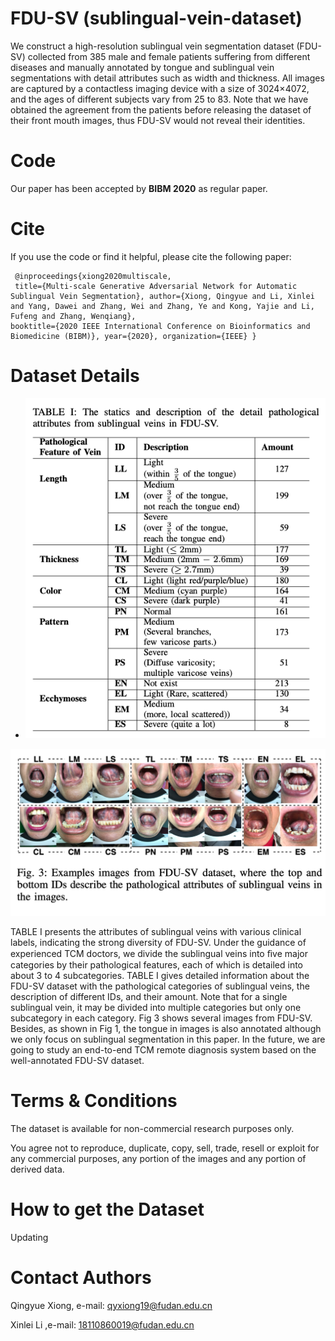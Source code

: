 # FDU-SV (sublingual-vein-dataset)

We construct a high-resolution sublingual vein segmentation dataset (FDU-SV) collected from 385 male and female patients suffering from different diseases and manually annotated by tongue and sublingual vein segmentations with detail attributes such as width and thickness. All images are captured by a contactless imaging device with a size of 3024×4072, and the ages of different subjects vary from 25 to 83. Note that we have obtained the agreement from the patients before releasing the dataset of their front mouth images, thus FDU-SV would not reveal their identities.

# Code

Our paper has been accepted by **BIBM 2020** as regular paper. 

# Cite

If you use the code or find it helpful, please cite the following paper:

```
 @inproceedings{xiong2020multiscale, 
 title={Multi-scale Generative Adversarial Network for Automatic Sublingual Vein Segmentation}, author={Xiong, Qingyue and Li, Xinlei and Yang, Dawei and Zhang, Wei and Zhang, Ye and Kong, Yajie and Li, Fufeng and Zhang, Wenqiang},
booktitle={2020 IEEE International Conference on Bioinformatics and Biomedicine (BIBM)}, year={2020}, organization={IEEE} }
```

# Dataset Details

- ![avatar](dataset_fig/dataset_table.png)



![avatar](dataset_fig/dataset_image.png)

TABLE I presents the attributes of sublingual veins with various clinical labels, indicating the strong diversity of FDU-SV. Under the guidance of experienced TCM doctors, we divide the sublingual veins into ﬁve major categories by their pathological features, each of which is detailed into about 3 to 4 subcategories. TABLE I gives detailed information about the FDU-SV dataset with the pathological categories of sublingual veins, the description of different IDs, and their amount. Note that for a single sublingual vein, it may be divided into multiple categories but only one subcategory in each category. Fig 3 shows several images from FDU-SV. Besides, as shown in Fig 1, the tongue in images is also annotated although we only focus on sublingual segmentation in this paper. In the future, we are going to study an end-to-end TCM remote diagnosis system based on the well-annotated FDU-SV dataset.

# Terms & Conditions

The dataset is available for non-commercial research purposes only.

You agree not to reproduce, duplicate, copy, sell, trade, resell or exploit for any commercial purposes, any portion of the images and any portion of derived data.

# How to get the Dataset

Updating

# Contact Authors

Qingyue Xiong, e-mail: qyxiong19@fudan.edu.cn

Xinlei Li ,e-mail: 18110860019@fudan.edu.cn




